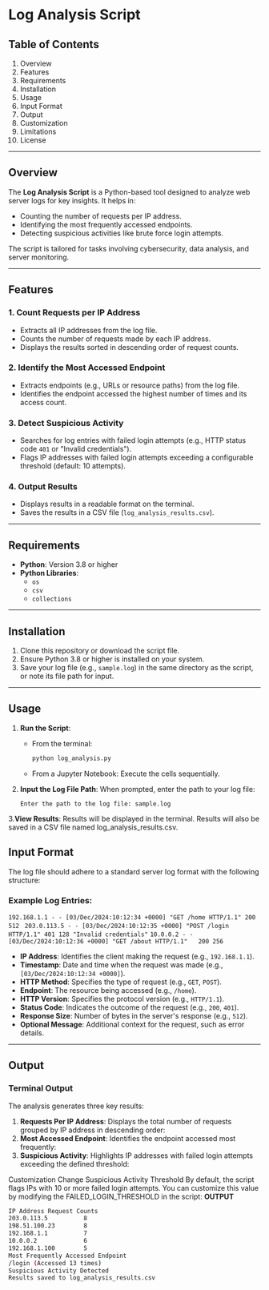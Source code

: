 # Log Analysis Script

## Table of Contents
1. Overview
2. Features
3. Requirements
4. Installation
5. Usage
6. Input Format
7. Output
8. Customization
9. Limitations
10. License

---

## Overview

The **Log Analysis Script** is a Python-based tool designed to analyze web server logs for key insights. It helps in:
- Counting the number of requests per IP address.
- Identifying the most frequently accessed endpoints.
- Detecting suspicious activities like brute force login attempts.

The script is tailored for tasks involving cybersecurity, data analysis, and server monitoring.

---

## Features

### 1. Count Requests per IP Address
- Extracts all IP addresses from the log file.
- Counts the number of requests made by each IP address.
- Displays the results sorted in descending order of request counts.

### 2. Identify the Most Accessed Endpoint
- Extracts endpoints (e.g., URLs or resource paths) from the log file.
- Identifies the endpoint accessed the highest number of times and its access count.

### 3. Detect Suspicious Activity
- Searches for log entries with failed login attempts (e.g., HTTP status code `401` or "Invalid credentials").
- Flags IP addresses with failed login attempts exceeding a configurable threshold (default: 10 attempts).

### 4. Output Results
- Displays results in a readable format on the terminal.
- Saves the results in a CSV file (`log_analysis_results.csv`).

---

## Requirements

- **Python**: Version 3.8 or higher
- **Python Libraries**:
  - `os`
  - `csv`
  - `collections`

---

## Installation

1. Clone this repository or download the script file.
2. Ensure Python 3.8 or higher is installed on your system.
3. Save your log file (e.g., `sample.log`) in the same directory as the script, or note its file path for input.

---

## Usage

1. **Run the Script**:
   - From the terminal:
     ```bash
     python log_analysis.py
     ```
   - From a Jupyter Notebook:
     Execute the cells sequentially.

2. **Input the Log File Path**:
   When prompted, enter the path to your log file:
   ```plaintext
   Enter the path to the log file: sample.log

3.**View Results**:
Results will be displayed in the terminal.
Results will also be saved in a CSV file named log_analysis_results.csv.


## Input Format

The log file should adhere to a standard server log format with the following structure:
### Example Log Entries:
``192.168.1.1 - - [03/Dec/2024:10:12:34 +0000] "GET /home HTTP/1.1" 200 512 ``
``203.0.113.5 - - [03/Dec/2024:10:12:35 +0000] "POST /login HTTP/1.1" 401 128 "Invalid credentials"``
``10.0.0.2 - - [03/Dec/2024:10:12:36 +0000] "GET /about HTTP/1.1"   200 256``
- **IP Address**: Identifies the client making the request (e.g., `192.168.1.1`).
- **Timestamp**: Date and time when the request was made (e.g., `[03/Dec/2024:10:12:34 +0000]`).
- **HTTP Method**: Specifies the type of request (e.g., `GET`, `POST`).
- **Endpoint**: The resource being accessed (e.g., `/home`).
- **HTTP Version**: Specifies the protocol version (e.g., `HTTP/1.1`).
- **Status Code**: Indicates the outcome of the request (e.g., `200`, `401`).
- **Response Size**: Number of bytes in the server's response (e.g., `512`).
- **Optional Message**: Additional context for the request, such as error details.

---

## Output

### Terminal Output
The analysis generates three key results:

1. **Requests Per IP Address**:
Displays the total number of requests grouped by IP address in descending order:
2. **Most Accessed Endpoint**:
Identifies the endpoint accessed most frequently:
3. **Suspicious Activity**:
Highlights IP addresses with failed login attempts exceeding the defined threshold:

Customization
Change Suspicious Activity Threshold
By default, the script flags IPs with 10 or more failed login attempts. You can customize this value by modifying the FAILED_LOGIN_THRESHOLD in the script:
**OUTPUT**
```bash
IP Address Request Counts
203.0.113.5          8
198.51.100.23        8
192.168.1.1          7
10.0.0.2             6
192.168.1.100        5
Most Frequently Accessed Endpoint
/login (Accessed 13 times)
Suspicious Activity Detected
Results saved to log_analysis_results.csv
